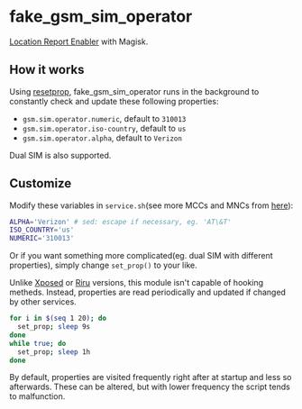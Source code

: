 # fake_gsm_sim_operator

[Location Report Enabler](https://github.com/GhostFlying/LocationReportEnabler) with Magisk.

## How it works

Using [resetprop](https://github.com/topjohnwu/Magisk/blob/master/docs/tools.md#resetprop), fake_gsm_sim_operator runs in the background to constantly check and update these following properties:

* `gsm.sim.operator.numeric`, default to `310013`
* `gsm.sim.operator.iso-country`, default to `us`
* `gsm.sim.operator.alpha`, default to `Verizon`

Dual SIM is also supported.

## Customize

Modify these variables in `service.sh`(see more MCCs and MNCs from [here](https://www.mcc-mnc.com/)):

```sh
ALPHA='Verizon' # sed: escape if necessary, eg. 'AT\&T'
ISO_COUNTRY='us'
NUMERIC='310013'
```

Or if you want something more complicated(eg. dual SIM with different properties), simply change `set_prop()` to your like.  

Unlike [Xposed](https://github.com/GhostFlying/LocationReportEnablerXposed) or [Riru](https://github.com/RikkaApps/Riru-LocationReportEnabler) versions, this module isn't capable of hooking metheds. Instead, properties are read periodically and updated if changed by other services.

```sh
for i in $(seq 1 20); do 
  set_prop; sleep 9s
done
while true; do
  set_prop; sleep 1h
done
```

By default, properties are visited frequently right after at startup and less so afterwards. These can be altered, but with lower frequency the script tends to malfunction.
